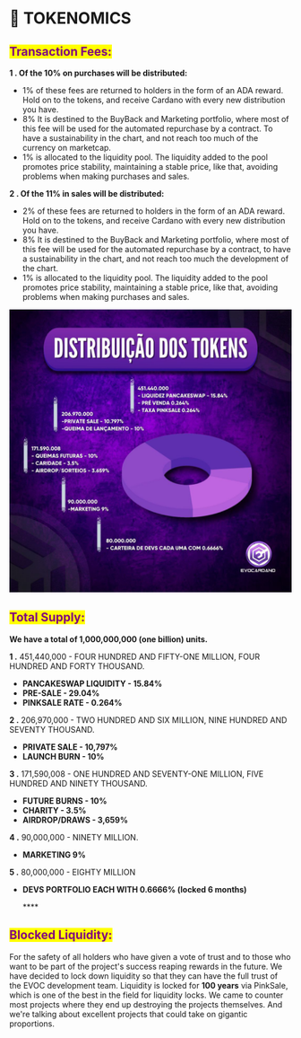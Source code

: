 # 🎯 TOKENOMICS

## <mark style="color:purple;">Transaction Fees:</mark>

**1 .  Of the 10% on purchases will be distributed:**

* 1% of these fees are returned to holders in the form of an ADA reward. Hold on to the tokens, and receive Cardano with every new distribution you have.
* 8% It is destined to the BuyBack and Marketing portfolio, where most of this fee will be used for the automated repurchase by a contract. To have a sustainability in the chart, and not reach too much of the currency on marketcap.
* &#x20;1% is allocated to the liquidity pool. The liquidity added to the pool promotes price stability, maintaining a stable price, like that, avoiding problems when making purchases and sales.

**2 .  Of the 11% in sales will be distributed:**

* 2% of these fees are returned to holders in the form of an ADA reward. Hold on to the tokens, and receive Cardano with every new distribution you have.
* 8% It is destined to the BuyBack and Marketing portfolio, where most of this fee will be used for the automated repurchase by a contract, to have a sustainability in the chart, and not reach too much the development of the chart.
* &#x20;1% is allocated to the liquidity pool. The liquidity added to the pool promotes price stability, maintaining a stable price, like that, avoiding problems when making purchases and sales.

![](<.gitbook/assets/photo1646679172 (1).jpeg>)

## <mark style="color:purple;">Total Supply:</mark>

**We have a total of 1,000,000,000 (one billion) units.**

**1 .**  451,440,000 - FOUR HUNDRED AND FIFTY-ONE MILLION, FOUR HUNDRED AND FORTY THOUSAND.

* **PANCAKESWAP LIQUIDITY - 15.84%**
* **PRE-SALE - 29.04%**
* **PINKSALE RATE - 0.264%**                                              &#x20;

**2 .** 206,970,000 - TWO HUNDRED AND SIX MILLION, NINE HUNDRED AND SEVENTY THOUSAND.

* **PRIVATE SALE - 10,797%**
* **LAUNCH BURN - 10%**

**3 .** 171,590,008 - ONE HUNDRED AND SEVENTY-ONE MILLION, FIVE HUNDRED AND NINETY THOUSAND.

* **FUTURE BURNS - 10%**
* **CHARITY - 3.5%**
* **AIRDROP/DRAWS - 3,659%**

**4 .** 90,000,000 - NINETY MILLION.

* **MARKETING 9%**

**5 .**  80,000,000 - EIGHTY MILLION

*   **DEVS PORTFOLIO EACH WITH 0.6666% (locked 6 months)**

    &#x20;****&#x20;

## <mark style="color:purple;">Blocked Liquidity:</mark>

For the safety of all holders who have given a vote of trust and to those who want to be part of the project's success reaping rewards in the future. We have decided to lock down liquidity so that they can have the full trust of the EVOC development team. Liquidity is locked for **100 years** via PinkSale, which is one of the best in the field for liquidity locks. We came to counter most projects where they end up destroying the projects themselves. And we're talking about excellent projects that could take on gigantic proportions.
